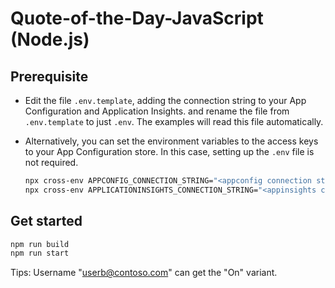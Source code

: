 # Quote-of-the-Day-JavaScript (Node.js)

## Prerequisite

- Edit the file `.env.template`, adding the connection string to your App Configuration and Application Insights. and rename the file from `.env.template` to just `.env`. The examples will read this file automatically.

- Alternatively, you can set the environment variables to the access keys to your App Configuration store. In this case, setting up the `.env` file is not required. 
    ```bash
    npx cross-env APPCONFIG_CONNECTION_STRING="<appconfig connection string>"
    npx cross-env APPLICATIONINSIGHTS_CONNECTION_STRING="<appinsights connection string>" 
    ```

## Get started

``` bash
npm run build
npm run start
```

Tips: Username "userb@contoso.com" can get the "On" variant.